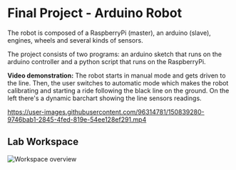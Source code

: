 # Final Project - Arduino Robot

The robot is composed of a RaspberryPi (master), an arduino (slave), engines, wheels and several kinds of sensors.

The project consists of two programs: an arduino sketch that runs on the arduino controller and a python script that runs on the RaspberryPi.

**Video demonstration:** The robot starts in manual mode and gets driven to the line. Then, the user switches to automatic mode which makes the robot calibrating and starting a ride following the black line on the ground. On the left there's a dynamic barchart showing the line sensors readings.

https://user-images.githubusercontent.com/96314781/150839280-9746bab1-2845-4fed-819e-54ee128ef291.mp4


## Lab Workspace

![Workspace overview](https://user-images.githubusercontent.com/96314781/150839941-7c10bb56-df51-4970-9f03-8f37131ef499.jpg)
